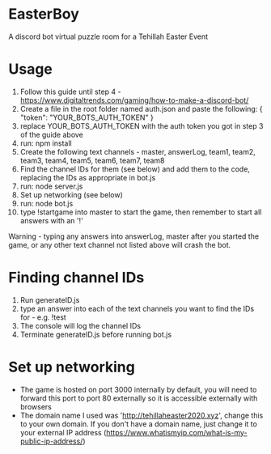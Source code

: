 # EasterBoy
A discord bot virtual puzzle room for a Tehillah Easter Event

# Usage
1. Follow this guide until step 4 - https://www.digitaltrends.com/gaming/how-to-make-a-discord-bot/
2. Create a file in the root folder named auth.json and paste the following:
    {
        "token": "YOUR_BOTS_AUTH_TOKEN"
    }
3. replace YOUR_BOTS_AUTH_TOKEN with the auth token you got in step 3 of the guide above
4. run: npm install
5. Create the following text channels - master, answerLog, team1, team2, team3, team4, team5, team6, team7, team8
6. Find the channel IDs for them (see below) and add them to the code, replacing the IDs as appropriate in bot.js
7. run: node server.js
8. Set up networking (see below)
9. run: node bot.js
10. type !startgame into master to start the game, then remember to start all answers with an '!'

Warning - typing any answers into answerLog, master after you started the game, or any other text channel not listed above will crash the bot. 

# Finding channel IDs
1. Run generateID.js
2. type an answer into each of the text channels you want to find the IDs for - e.g. !test
3. The console will log the channel IDs
4. Terminate generateID.js before running bot.js

# Set up networking
- The game is hosted on port 3000 internally by default, you will need to forward this port to port 80 externally so it is accessible externally with browsers
- The domain name I used was 'http://tehillaheaster2020.xyz', change this to your own domain. If you don't have a domain name, just change it to your external IP address (https://www.whatismyip.com/what-is-my-public-ip-address/)
